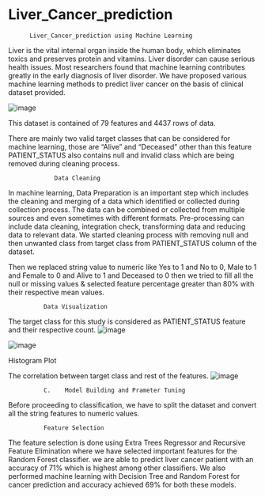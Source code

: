 # Liver_Cancer_prediction
          Liver_Cancer_prediction using Machine Learning

Liver is the vital internal organ inside the human body, which eliminates toxics and preserves protein and vitamins.
Liver disorder can cause serious health issues. Most researchers found that machine learning contributes greatly in the early diagnosis of liver disorder.
We have proposed various machine learning methods to predict liver cancer on the basis of clinical dataset provided.

![image](https://user-images.githubusercontent.com/87700405/184545354-c143b925-289e-483b-b0f8-53f23f38d52e.png)

This dataset is contained of 79 features and 4437 rows of data.

   There are mainly two valid target classes that can be considered for machine learning, those are “Alive” and “Deceased” other than this feature PATIENT_STATUS also contains null and invalid class which are being removed during cleaning process.
   
                 Data Cleaning
 
   In machine learning, Data Preparation is an important step which includes the cleaning and merging of a data which identified or collected during collection process. The data can be combined or collected from multiple sources and even sometimes with different formats. Pre-processing can include data cleaning, integration check, transforming data and reducing data to relevant data. We started cleaning process with removing null and then unwanted class from target class from PATIENT_STATUS column of the dataset.
   
Then we replaced string value to numeric like Yes to 1 and No to 0, Male to 1 and Female to 0 and Alive to 1 and Deceased to 0 then we tried to fill all the null or missing values & selected feature percentage greater than 80% with their respective mean values. 

              Data Visualization

The target class for this study is considered as PATIENT_STATUS feature and their respective count.
   ![image](https://user-images.githubusercontent.com/87700405/184547800-0f18e2d6-7f76-4afc-8a22-53b541acf3ac.png)
   
                
![image](https://user-images.githubusercontent.com/87700405/184547823-adc66fbb-52e5-443c-9643-6336f9fb2d60.png)

 Histogram Plot

The correlation between target class and rest of the features.
![image](https://user-images.githubusercontent.com/87700405/184548037-14a9713d-fadb-4be4-8ec0-98ec9db09b89.png)





              C.	Model Building and Prameter Tuning 


Before proceeding to classification, we have to split the dataset and convert all the string features to numeric values.
  
              Feature Selection
 
   The feature selection is done using Extra Trees Regressor and Recursive Feature Elimination where we have selected important features for the Random Forest classifier.
   we are able to predict liver cancer patient with an accuracy of 71% which is highest among other classifiers. We also performed machine learning with Decision Tree and Random Forest for cancer prediction and accuracy achieved 69% for both these models. 
